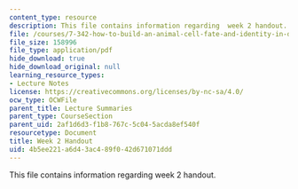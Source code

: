 ```yaml
---
content_type: resource
description: This file contains information regarding  week 2 handout.
file: /courses/7-342-how-to-build-an-animal-cell-fate-and-identity-in-development-and-disease-fall-2017/4b5ee221a6d43ac489f042d671071ddd_MIT7_342F17_Week_2_handout.pdf
file_size: 158996
file_type: application/pdf
hide_download: true
hide_download_original: null
learning_resource_types:
- Lecture Notes
license: https://creativecommons.org/licenses/by-nc-sa/4.0/
ocw_type: OCWFile
parent_title: Lecture Summaries
parent_type: CourseSection
parent_uid: 2af1d6d3-f1b8-767c-5c04-5acda8ef540f
resourcetype: Document
title: Week 2 Handout
uid: 4b5ee221-a6d4-3ac4-89f0-42d671071ddd
---
```

This file contains information regarding  week 2 handout.